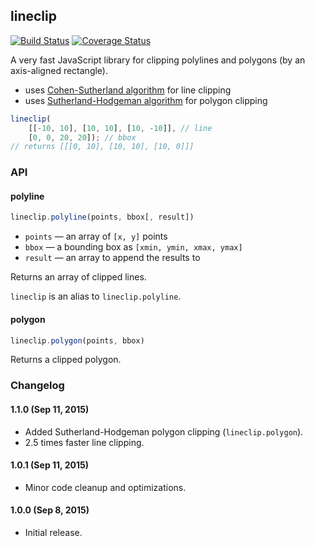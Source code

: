 ## lineclip

[![Build Status](https://travis-ci.org/mapbox/lineclip.svg?branch=master)](https://travis-ci.org/mapbox/lineclip)
[![Coverage Status](https://coveralls.io/repos/mapbox/lineclip/badge.svg?branch=master&service=github)](https://coveralls.io/github/mapbox/lineclip?branch=master)

A very fast JavaScript library for clipping polylines and polygons (by an axis-aligned rectangle).

- uses [Cohen-Sutherland algorithm](https://en.wikipedia.org/wiki/Cohen%E2%80%93Sutherland_algorithm) for line clipping
- uses [Sutherland-Hodgeman algorithm](https://en.wikipedia.org/wiki/Sutherland%E2%80%93Hodgman_algorithm) for polygon clipping

```js
lineclip(
    [[-10, 10], [10, 10], [10, -10]], // line
    [0, 0, 20, 20]); // bbox
// returns [[[0, 10], [10, 10], [10, 0]]]
```


### API

#### polyline

```js
lineclip.polyline(points, bbox[, result])
```

- `points` — an array of `[x, y]` points
- `bbox` — a bounding box as `[xmin, ymin, xmax, ymax]`
- `result` — an array to append the results to

Returns an array of clipped lines.

`lineclip` is an alias to `lineclip.polyline`.

#### polygon

```js
lineclip.polygon(points, bbox)
```

Returns a clipped polygon.


### Changelog

#### 1.1.0 (Sep 11, 2015)

- Added Sutherland-Hodgeman polygon clipping (`lineclip.polygon`).
- 2.5 times faster line clipping.

#### 1.0.1 (Sep 11, 2015)

- Minor code cleanup and optimizations.

#### 1.0.0 (Sep 8, 2015)

- Initial release.
